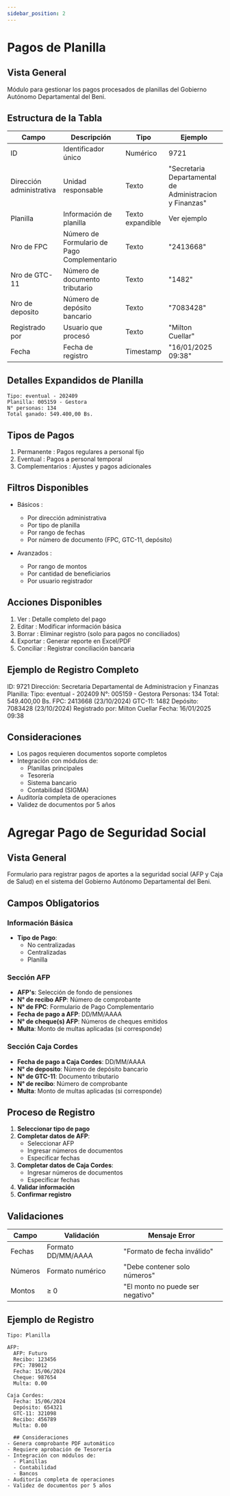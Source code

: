 ```yaml
---
sidebar_position: 2
---
```


# Pagos de Planilla

## Vista General
Módulo para gestionar los pagos procesados de planillas del Gobierno Autónomo Departamental del Beni.

## Estructura de la Tabla

| Campo | Descripción | Tipo | Ejemplo |
|-------|-------------|------|---------|
| ID | Identificador único | Numérico | 9721 |
| Dirección administrativa | Unidad responsable | Texto | "Secretaria Departamental de Administracion y Finanzas" |
| Planilla | Información de planilla | Texto expandible | Ver ejemplo |
| Nro de FPC | Número de Formulario de Pago Complementario | Texto | "2413668" |
| Nro de GTC-11 | Número de documento tributario | Texto | "1482" |
| Nro de deposito | Número de depósito bancario | Texto | "7083428" |
| Registrado por | Usuario que procesó | Texto | "Milton Cuellar" |
| Fecha | Fecha de registro | Timestamp | "16/01/2025 09:38" |

## Detalles Expandidos de Planilla
```plaintext
Tipo: eventual - 202409
Planilla: 005159 - Gestora
N° personas: 134
Total ganado: 549.400,00 Bs.
```
## Tipos de Pagos
1. Permanente : Pagos regulares a personal fijo
2. Eventual : Pagos a personal temporal
3. Complementarios : Ajustes y pagos adicionales
## Filtros Disponibles
- Básicos :
  
  - Por dirección administrativa
  - Por tipo de planilla
  - Por rango de fechas
  - Por número de documento (FPC, GTC-11, depósito)
- Avanzados :
  
  - Por rango de montos
  - Por cantidad de beneficiarios
  - Por usuario registrador
## Acciones Disponibles
1. Ver : Detalle completo del pago
2. Editar : Modificar información básica
3. Borrar : Eliminar registro (solo para pagos no conciliados)
4. Exportar : Generar reporte en Excel/PDF
5. Conciliar : Registrar conciliación bancaria
## Ejemplo de Registro Completo

ID: 9721
Dirección: Secretaria Departamental de Administracion y Finanzas
Planilla:
  Tipo: eventual - 202409
  N°: 005159 - Gestora
  Personas: 134
  Total: 549.400,00 Bs.
FPC: 2413668 (23/10/2024)
GTC-11: 1482
Depósito: 7083428 (23/10/2024)
Registrado por: Milton Cuellar
Fecha: 16/01/2025 09:38

## Consideraciones
- Los pagos requieren documentos soporte completos
- Integración con módulos de:
  - Planillas principales
  - Tesorería
  - Sistema bancario
  - Contabilidad (SIGMA)
- Auditoría completa de operaciones
- Validez de documentos por 5 años


# Agregar Pago de Seguridad Social

## Vista General
Formulario para registrar pagos de aportes a la seguridad social (AFP y Caja de Salud) en el sistema del Gobierno Autónomo Departamental del Beni.

## Campos Obligatorios

### Información Básica
- **Tipo de Pago**:
  - No centralizadas
  - Centralizadas
  - Planilla

### Sección AFP
- **AFP's**: Selección de fondo de pensiones
- **N° de recibo AFP**: Número de comprobante
- **N° de FPC**: Formulario de Pago Complementario
- **Fecha de pago a AFP**: DD/MM/AAAA
- **N° de cheque(s) AFP**: Números de cheques emitidos
- **Multa**: Monto de multas aplicadas (si corresponde)

### Sección Caja Cordes
- **Fecha de pago a Caja Cordes**: DD/MM/AAAA
- **N° de deposito**: Número de depósito bancario
- **N° de GTC-11**: Documento tributario
- **N° de recibo**: Número de comprobante
- **Multa**: Monto de multas aplicadas (si corresponde)

## Proceso de Registro

1. **Seleccionar tipo de pago**
2. **Completar datos de AFP**:
   - Seleccionar AFP
   - Ingresar números de documentos
   - Especificar fechas
3. **Completar datos de Caja Cordes**:
   - Ingresar números de documentos
   - Especificar fechas
4. **Validar información**
5. **Confirmar registro**

## Validaciones
| Campo | Validación | Mensaje Error |
|-------|-----------|--------------|
| Fechas | Formato DD/MM/AAAA | "Formato de fecha inválido" |
| Números | Formato numérico | "Debe contener solo números" |
| Montos | ≥ 0 | "El monto no puede ser negativo" |

## Ejemplo de Registro
```plaintext
Tipo: Planilla

AFP:
  AFP: Futuro
  Recibo: 123456
  FPC: 789012
  Fecha: 15/06/2024
  Cheque: 987654
  Multa: 0.00

Caja Cordes:
  Fecha: 15/06/2024
  Depósito: 654321
  GTC-11: 321098
  Recibo: 456789
  Multa: 0.00

  ## Consideraciones
- Genera comprobante PDF automático
- Requiere aprobación de Tesorería
- Integración con módulos de:
  - Planillas
  - Contabilidad
  - Bancos
- Auditoría completa de operaciones
- Validez de documentos por 5 años